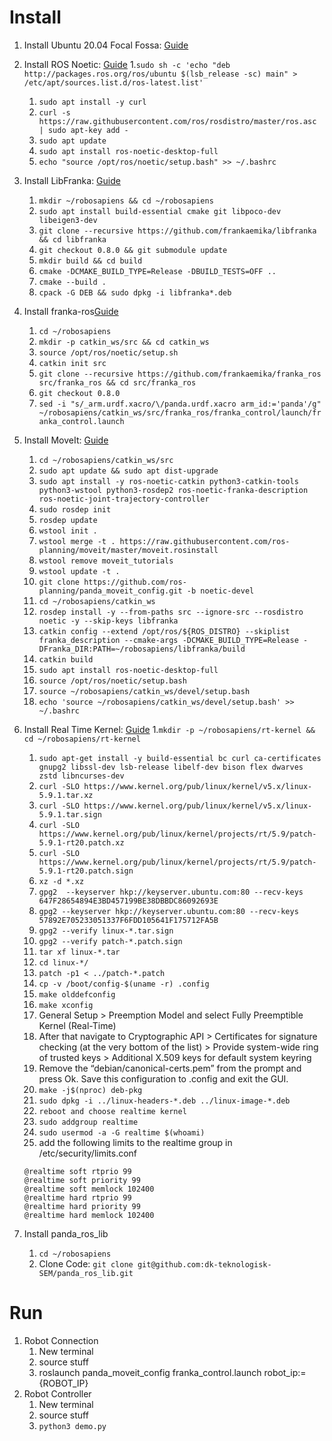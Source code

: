 # Install
1. Install Ubuntu 20.04 Focal Fossa: [Guide](https://ubuntu.com/tutorials/install-ubuntu-desktop)
1. Install ROS Noetic: [Guide](https://wiki.ros.org/noetic/Installation/Ubuntu)
    1.```sudo sh -c 'echo "deb http://packages.ros.org/ros/ubuntu $(lsb_release -sc) main" > /etc/apt/sources.list.d/ros-latest.list'```
    1. ```sudo apt install -y curl```
    1. ```curl -s https://raw.githubusercontent.com/ros/rosdistro/master/ros.asc | sudo apt-key add -```
    1. ```sudo apt update```
    1. ```sudo apt install ros-noetic-desktop-full```
    1. ```echo "source /opt/ros/noetic/setup.bash" >> ~/.bashrc```
1. Install LibFranka: [Guide](https://frankaemika.github.io/docs/installation_linux.html#building-libfranka)
    1. ```mkdir ~/robosapiens && cd ~/robosapiens```
    1. ```sudo apt install build-essential cmake git libpoco-dev libeigen3-dev```
    1. ```git clone --recursive https://github.com/frankaemika/libfranka && cd libfranka```
    1. ```git checkout 0.8.0 && git submodule update```
    1. ```mkdir build && cd build```
    1. ```cmake -DCMAKE_BUILD_TYPE=Release -DBUILD_TESTS=OFF ..```
    1. ```cmake --build .```
    1. ```cpack -G DEB && sudo dpkg -i libfranka*.deb```

1. Install franka-ros[Guide](https://frankaemika.github.io/docs/installation_linux.html#building-the-ros-packages)
    1. ```cd ~/robosapiens```
    1. ```mkdir -p catkin_ws/src && cd catkin_ws```
    1. ```source /opt/ros/noetic/setup.sh```
    1. ```catkin init src```
    1. ```git clone --recursive https://github.com/frankaemika/franka_ros src/franka_ros && cd src/franka_ros```
    1. ```git checkout 0.8.0```
    1. ```sed -i "s/_arm.urdf.xacro/\/panda.urdf.xacro arm_id:='panda'/g" ~/robosapiens/catkin_ws/src/franka_ros/franka_control/launch/franka_control.launch```
    <!-- 1. ```catkin_make -DCMAKE_BUILD_TYPE=Release -DFranka_DIR:PATH=~/robosapiens/libfranka/build``` -->

1. Install MoveIt: [Guide](https://ros-planning.github.io/moveit_tutorials/doc/getting_started/getting_started.html)
    1. ```cd ~/robosapiens/catkin_ws/src```
    1. ```sudo apt update && sudo apt dist-upgrade```
    1. ```sudo apt install -y ros-noetic-catkin python3-catkin-tools python3-wstool python3-rosdep2 ros-noetic-franka-description ros-noetic-joint-trajectory-controller```
    1. ```sudo rosdep init```
    1. ```rosdep update```
    1. ```wstool init .```
    1. ```wstool merge -t . https://raw.githubusercontent.com/ros-planning/moveit/master/moveit.rosinstall```
    1. ```wstool remove moveit_tutorials```
    1. ```wstool update -t .```
    1. ```git clone https://github.com/ros-planning/panda_moveit_config.git -b noetic-devel```
    1. ```cd ~/robosapiens/catkin_ws```
    1. ```rosdep install -y --from-paths src --ignore-src --rosdistro noetic -y --skip-keys libfranka```
    1. ```catkin config --extend /opt/ros/${ROS_DISTRO} --skiplist franka_description --cmake-args -DCMAKE_BUILD_TYPE=Release -DFranka_DIR:PATH=~/robosapiens/libfranka/build```
    1. ```catkin build```
    1. ```sudo apt install ros-noetic-desktop-full```
    1. ```source /opt/ros/noetic/setup.bash```
    1. ```source ~/robosapiens/catkin_ws/devel/setup.bash```
    1. ```echo 'source ~/robosapiens/catkin_ws/devel/setup.bash' >> ~/.bashrc```

1. Install Real Time Kernel: [Guide](https://frankaemika.github.io/docs/installation_linux.html#setting-up-the-real-time-kernel)
    1.```mkdir -p ~/robosapiens/rt-kernel && cd ~/robosapiens/rt-kernel``` 
    1. ```sudo apt-get install -y build-essential bc curl ca-certificates gnupg2 libssl-dev lsb-release libelf-dev bison flex dwarves zstd libncurses-dev```
    1. ```curl -SLO https://www.kernel.org/pub/linux/kernel/v5.x/linux-5.9.1.tar.xz```
    1. ```curl -SLO https://www.kernel.org/pub/linux/kernel/v5.x/linux-5.9.1.tar.sign```
    1. ```curl -SLO https://www.kernel.org/pub/linux/kernel/projects/rt/5.9/patch-5.9.1-rt20.patch.xz```
    1. ```curl -SLO https://www.kernel.org/pub/linux/kernel/projects/rt/5.9/patch-5.9.1-rt20.patch.sign```
    1. ```xz -d *.xz```
    1. ```gpg2  --keyserver hkp://keyserver.ubuntu.com:80 --recv-keys 647F28654894E3BD457199BE38DBBDC86092693E```
    1. ```gpg2 --keyserver hkp://keyserver.ubuntu.com:80 --recv-keys 57892E705233051337F6FDD105641F175712FA5B```
    1. ```gpg2 --verify linux-*.tar.sign```
    1. ```gpg2 --verify patch-*.patch.sign```
    1. ```tar xf linux-*.tar```
    1. ```cd linux-*/```
    1. ```patch -p1 < ../patch-*.patch```
    1. ```cp -v /boot/config-$(uname -r) .config```
    1. ```make olddefconfig```
    1. ```make xconfig```
    1. General Setup > Preemption Model and select Fully Preemptible Kernel (Real-Time)
    1. After that navigate to Cryptographic API > Certificates for signature checking (at the very bottom of the list) > Provide system-wide ring of trusted keys > Additional X.509 keys for default system keyring
    1. Remove the “debian/canonical-certs.pem” from the prompt and press Ok. Save this configuration to .config and exit the GUI.
    1. ```make -j$(nproc) deb-pkg```
    1. ```sudo dpkg -i ../linux-headers-*.deb ../linux-image-*.deb```
    1. ```reboot and choose realtime kernel```
    1. ```sudo addgroup realtime```
    1. ```sudo usermod -a -G realtime $(whoami)```
    1. add the following limits to the realtime group in /etc/security/limits.conf
    ```
    @realtime soft rtprio 99
    @realtime soft priority 99
    @realtime soft memlock 102400
    @realtime hard rtprio 99
    @realtime hard priority 99
    @realtime hard memlock 102400
    ```

1. Install panda_ros_lib
    1. ```cd ~/robosapiens```
    1. Clone Code: ```git clone git@github.com:dk-teknologisk-SEM/panda_ros_lib.git```

# Run
1. Robot Connection
    1. New terminal
    1. source stuff
    1. roslaunch panda_moveit_config franka_control.launch robot_ip:={ROBOT_IP}
1. Robot Controller
    1. New terminal
    1. source stuff
    1. ```python3 demo.py```
